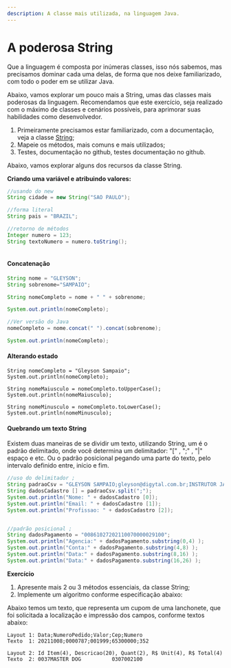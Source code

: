 ```yaml
---
description: A classe mais utilizada, na linguagem Java.
---
```


# A poderosa String

Que a linguagem é composta por inúmeras classes, isso nós sabemos, mas precisamos dominar cada uma delas, de forma que nos deixe familiarizado, com todo o poder em se utilizar Java.

Abaixo, vamos explorar um pouco mais a String, umas das classes mais poderosas da linguagem. Recomendamos que este exercício, seja realizado com o máximo de classes e cenários possíveis, para aprimorar suas habilidades como desenvolvedor.

1. Primeiramente precisamos estar familiarizado, com a documentação, veja a classe [String](https://docs.oracle.com/javase/8/docs/api/java/lang/String.html);
2. Mapeie os métodos, mais comuns e mais utilizados;
3. Testes, documentação no github, testes documentação no github.

Abaixo, vamos explorar alguns dos recursos da classe String.

**Criando uma variável e atribuindo valores:**

```java
//usando do new
String cidade = new String("SAO PAULO");

//forma literal
String pais = "BRAZIL"; 

//retorno de métodos
Integer numero = 123;
String textoNumero = numero.toString();
		
```

#### Concatenação

```java
String nome = "GLEYSON";
String sobrenome="SAMPAIO";

String nomeCompleto = nome + " " + sobrenome;

System.out.println(nomeCompleto);

//Ver versão do Java
nomeCompleto = nome.concat(" ").concat(sobrenome);

System.out.println(nomeCompleto);
```

#### Alterando estado

```
String nomeCompleto = "Gleyson Sampaio";
System.out.println(nomeCompleto);

String nomeMaiusculo = nomeCompleto.toUpperCase();
System.out.println(nomeMaiusculo);

String nomeMinusculo = nomeCompleto.toLowerCase();
System.out.println(nomeMinusculo);

```

#### Quebrando um texto String

Existem duas maneiras de se dividir um texto, utilizando String, um é o padrão delimitado, onde você determina um delimitador: "\[" , ";" , "|"  espaço e etc. Ou o padrão posicional pegando uma parte do texto, pelo intervalo definido entre, início e fim.

```java
//uso do delimitador ;
String padraoCsv = "GLEYSON SAMPAIO;gleyson@digytal.com.br;INSTRUTOR JAVA";
String dadosCadastro [] = padraoCsv.split(";");
System.out.println("Nome: " + dadosCadastro [0]);
System.out.println("Email: " + dadosCadastro [1]);
System.out.println("Profissao: " + dadosCadastro [2]);


//padrão posicional ;
String dadosPagamento = "00861027202110070000029100";
System.out.println("Agencia:" + dadosPagamento.substring(0,4) );
System.out.println("Conta:" + dadosPagamento.substring(4,8) );
System.out.println("Data:" + dadosPagamento.substring(8,16) );
System.out.println("Data:" + dadosPagamento.substring(16,26) );
```

**Exercício**

1. Apresente mais 2 ou 3 métodos essenciais, da classe String;
2. Implemente um algoritmo conforme especificação abaixo:

Abaixo temos um texto, que representa um cupom de uma lanchonete, que foi solicitada a localização e impressão dos campos, conforme textos abaixo:

```
Layout 1: Data;NumeroPedido;Valor;Cep;Numero
Texto  1: 20211008;0000787;001999;65300000;352

Layout 2: Id Item(4), Descricao(20), Quant(2), R$ Unit(4), R$ Total(4)
Texto  2: 0037MASTER DOG          0307002100 
```
